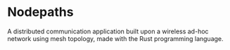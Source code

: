 # Nodepaths
A distributed communication application built upon a wireless ad-hoc network using mesh topology, made with the Rust programming language.
